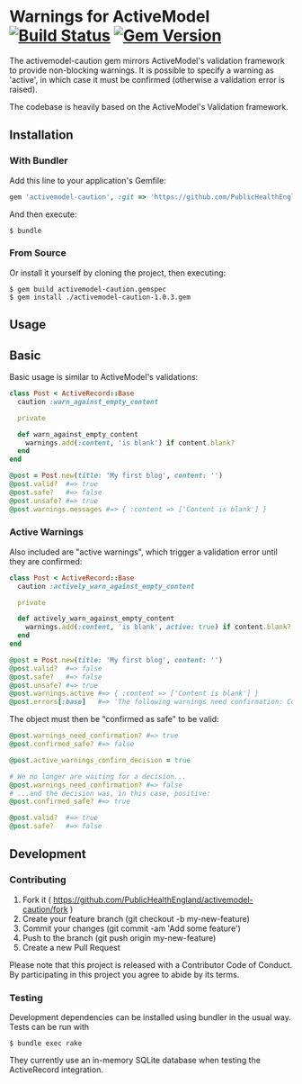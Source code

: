 # Warnings for ActiveModel [![Build Status](https://travis-ci.org/PublicHealthEngland/activemodel-caution.svg?branch=master)](https://travis-ci.org/PublicHealthEngland/activemodel-caution) [![Gem Version](https://badge.fury.io/rb/activemodel-caution.svg)](https://badge.fury.io/rb/activemodel-caution)

The activemodel-caution gem mirrors ActiveModel's validation framework to provide non-blocking warnings.
It is possible to specify a warning as 'active', in which case it must be confirmed (otherwise a
validation error is raised).

The codebase is heavily based on the ActiveModel's Validation framework.

## Installation

### With Bundler

Add this line to your application's Gemfile:

```ruby
gem 'activemodel-caution', :git => 'https://github.com/PublicHealthEngland/activemodel-caution.git'
```

And then execute:

    $ bundle

### From Source

Or install it yourself by cloning the project, then executing:

    $ gem build activemodel-caution.gemspec
    $ gem install ./activemodel-caution-1.0.3.gem

## Usage

## Basic

Basic usage is similar to ActiveModel's validations:

```ruby
class Post < ActiveRecord::Base
  caution :warn_against_empty_content

  private

  def warn_against_empty_content
    warnings.add(:content, 'is blank') if content.blank?
  end
end

@post = Post.new(title: 'My first blog', content: '')
@post.valid?  #=> true
@post.safe?   #=> false
@post.unsafe? #=> true
@post.warnings.messages #=> { :content => ['Content is blank'] }
```

### Active Warnings

Also included are "active warnings", which trigger a validation error until they are confirmed:

```ruby
class Post < ActiveRecord::Base
  caution :actively_warn_against_empty_content

  private

  def actively_warn_against_empty_content
    warnings.add(:content, 'is blank', active: true) if content.blank?
  end
end

@post = Post.new(title: 'My first blog', content: '')
@post.valid?  #=> false
@post.safe?   #=> false
@post.unsafe? #=> true
@post.warnings.active #=> { :content => ['Content is blank'] }
@post.errors[:base]   #=> 'The following warnings need confirmation: Content is blank'
```

The object must then be "confirmed as safe" to be valid:

```ruby
@post.warnings_need_confirmation? #=> true
@post.confirmed_safe? #=> false

@post.active_warnings_confirm_decision = true

# We no longer are waiting for a decision...
@post.warnings_need_confirmation? #=> false
# ...and the decision was, in this case, positive:
@post.confirmed_safe? #=> true

@post.valid?  #=> true
@post.safe?   #=> false
```

## Development

### Contributing

1. Fork it ( https://github.com/PublicHealthEngland/activemodel-caution/fork )
2. Create your feature branch (git checkout -b my-new-feature)
3. Commit your changes (git commit -am 'Add some feature')
4. Push to the branch (git push origin my-new-feature)
5. Create a new Pull Request

Please note that this project is released with a Contributor Code of Conduct. By participating in this project you agree to abide by its terms.

### Testing

Development dependencies can be installed using bundler in the usual way.
Tests can be run with

    $ bundle exec rake

They currently use an in-memory SQLite database when testing the ActiveRecord integration.
